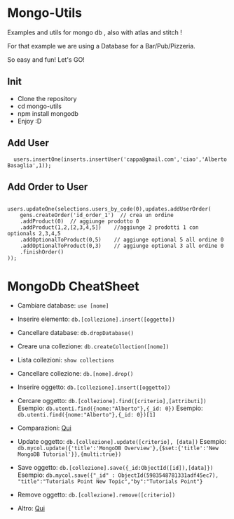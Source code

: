 # Mongo-Utils

Examples and utils for mongo db , also with atlas and stitch !

For that example we are using a Database for a Bar/Pub/Pizzeria.

So easy and fun! Let's GO!

## Init

 - Clone the repository
 - cd mongo-utils
 - npm install mongodb
 - Enjoy :D


## Add User 

```
  users.insertOne(inserts.insertUser('cappa@gmail.com','ciao','Alberto Basaglia',1));
```

## Add Order to User

```

users.updateOne(selections.users_by_code(0),updates.addUserOrder(
    gens.createOrder('id_order_1')  // crea un ordine
    .addProduct(0)  // aggiunge prodotto 0
    .addProduct(1,2,[2,3,4,5])    //aggiunge 2 prodotti 1 con optionals 2,3,4,5
    .addOptionalToProduct(0,5)    // aggiunge optional 5 all ordine 0
    .addOptionalToProduct(0,3)    // aggiunge optional 3 all ordine 0 
    .finishOrder()
));

```


# MongoDb CheatSheet

- Cambiare database: `use [nome]`

- Inserire elemento: `db.[collezione].insert([oggetto])`

- Cancellare database: `db.dropDatabase()`

- Creare una collezione: `db.createCollection([nome])`

- Lista collezioni: `show collections`

- Cancellare collezione: `db.[nome].drop()`

- Inserire oggetto: `db.[collezione].insert([oggetto])`

- Cercare oggetto: `db.[collezione].find([criterio],[attributi])`
    Esempio: `db.utenti.find({nome:"Alberto"},{_id: 0})`
    Esempio: `db.utenti.find({nome:"Alberto"},{_id: 0})[1]`

- Comparazioni: [Qui](https://www.tutorialspoint.com/mongodb/mongodb_query_document.htm)

- Update oggetto: `db.[collezione].update([criterio], [data])`
    Esempio: `db.mycol.update({'title':'MongoDB Overview'},{$set:{'title':'New MongoDB Tutorial'}},{multi:true})`

- Save oggetto: `db.[collezione].save({_id:ObjectId([id]),[data]})`
    Esempio: `db.mycol.save({"_id" : ObjectId(5983548781331adf45ec7), "title":"Tutorials Point New Topic","by":"Tutorials Point"}`

- Remove oggetto: `db.[collezione].remove([criterio])`

- Altro: [Qui](https://www.tutorialspoint.com/mongodb/)
